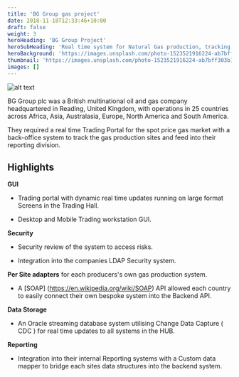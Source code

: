 ```yaml
---
title: 'BG Group gas project'
date: 2018-11-18T12:33:46+10:00
draft: false
weight: 3
heroHeading: 'BG Group Project'
heroSubHeading: 'Real time system for Natural Gas production, tracking and trading.'
heroBackground: 'https://images.unsplash.com/photo-1523521916224-ab7bff303b1e?ixlib=rb-1.2.1&q=80&fm=jpg&crop=entropy&cs=tinysrgb&w=1600&h=400&fit=crop&ixid=eyJhcHBfaWQiOjF9'
thumbnail: 'https://images.unsplash.com/photo-1523521916224-ab7bff303b1e?ixlib=rb-1.2.1&q=80&fm=jpg&crop=entropy&cs=tinysrgb&w=600&h=400&fit=crop&ixid=eyJhcHBfaWQiOjF9'
images: []
---
```


![alt text](https://upload.wikimedia.org/wikipedia/en/thumb/6/6a/BG_Group.svg/120px-BG_Group.svg.png "BG Group")

BG Group plc was a British multinational oil and gas company headquartered in Reading, United Kingdom, with operations in 25 countries across Africa, Asia, Australasia, Europe, North America and South America.

They required a real time Trading Portal for the spot price gas market with a back-office system to track the gas production sites and feed into their reporting division.

## Highlights

**GUI** 

- Trading portal with dynamic real time updates running on large format Screens in the Trading Hall.

- Desktop and Mobile Trading workstation GUI.

**Security**

- Security review of the system to access risks.

- Integration into the companies LDAP Security system.

**Per Site adapters** for each producers's own gas production system.

- A [SOAP] (<https://en.wikipedia.org/wiki/SOAP>) API allowed each country to easily connect their own bespoke system into the Backend API.

**Data Storage**

- An Oracle streaming database system utilising Change Data Capture ( CDC ) for real time updates to all systems in the HUB.

**Reporting**

- Integration into their internal Reporting systems with a Custom data mapper to bridge each sites data structures into the backend system.